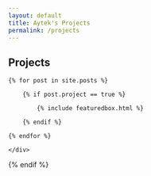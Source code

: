 ```yaml
---
layout: default
title: Aytek's Projects
permalink: /projects
---
```


<!-- Projects
================================================== -->
<section class="featured-posts">
    <div class="section-title">
        <h2><span>Projects</span></h2>
    </div>
    <div class="row">

    {% for post in site.posts %}

        {% if post.project == true %}

            {% include featuredbox.html %}

        {% endif %}

    {% endfor %}

    </div>
</section>

{% endif %}